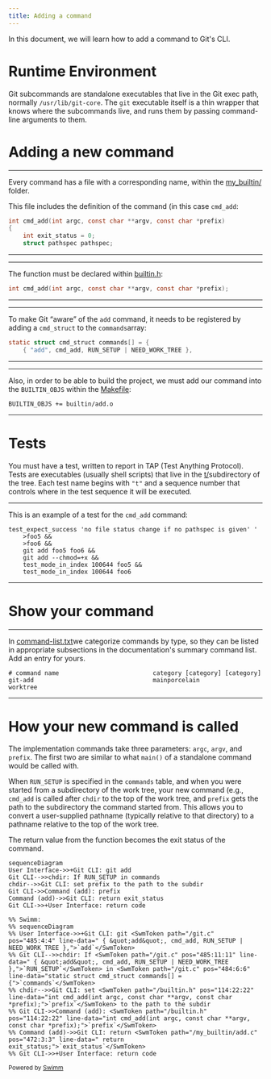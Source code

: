 ```yaml
---
title: Adding a command
---
```

In this document, we will learn how to add a command to Git's CLI.

# Runtime Environment

Git subcommands are standalone executables that live in the Git exec path, normally `/usr/lib/git-core`. The `git` executable itself is a thin wrapper that knows where the subcommands live, and runs them by passing command-line arguments to them.

# Adding a new command

<SwmSnippet path="/my_builtin/add.c" line="475">

---

Every command has a file with a corresponding name, within the <SwmPath>[my_builtin/](/my_builtin/)</SwmPath> folder.

This file includes the definition of the command (in this case <SwmToken path="/my_builtin/add.c" pos="475:2:2" line-data="int cmd_add(int argc, const char **argv, const char *prefix)">`cmd_add`</SwmToken>:

```c
int cmd_add(int argc, const char **argv, const char *prefix)
{
	int exit_status = 0;
	struct pathspec pathspec;
```

---

</SwmSnippet>

<SwmSnippet path="/builtin.h" line="114">

---

The function must be declared within <SwmPath>[builtin.h](/builtin.h)</SwmPath>:

```c
int cmd_add(int argc, const char **argv, const char *prefix);
```

---

</SwmSnippet>

<SwmSnippet path="/git.c" line="484">

---

To make Git “aware” of the <SwmToken path="/git.c" pos="485:4:4" line-data="	{ &quot;add&quot;, cmd_add, RUN_SETUP | NEED_WORK_TREE },">`add`</SwmToken> command, it needs to be registered by adding a <SwmToken path="/git.c" pos="484:4:4" line-data="static struct cmd_struct commands[] = {">`cmd_struct`</SwmToken> to the <SwmToken path="/git.c" pos="484:6:6" line-data="static struct cmd_struct commands[] = {">`commands`</SwmToken>array:

```c
static struct cmd_struct commands[] = {
	{ "add", cmd_add, RUN_SETUP | NEED_WORK_TREE },
```

---

</SwmSnippet>

<SwmSnippet path="/Makefile" line="1063">

---

Also, in order to be able to build the project, we must add our command into the <SwmToken path="/Makefile" pos="1063:0:0" line-data="BUILTIN_OBJS += builtin/add.o">`BUILTIN_OBJS`</SwmToken> within the <SwmPath>[Makefile](/Makefile)</SwmPath>:

```
BUILTIN_OBJS += builtin/add.o
```

---

</SwmSnippet>

# Tests

You must have a test, written to report in TAP (Test Anything Protocol). Tests are executables (usually shell scripts) that live in the <SwmPath>[t/](/t/)</SwmPath>subdirectory of the tree. Each test name begins with `"t"` and a sequence number that controls where in the test sequence it will be executed.

<SwmSnippet path="/t/t3700-add.sh" line="429">

---

This is an example of a test for the <SwmToken path="/builtin.h" pos="114:2:2" line-data="int cmd_add(int argc, const char **argv, const char *prefix);" repo-id="Z2l0aHViJTNBJTNBZ2l0LXNyYy1wbGF5Z3JvdW5kJTNBJTNBT21lclJvc2VuYmF1bQ==" repo-name="git-src-playground">`cmd_add`</SwmToken> command:

```shell
test_expect_success 'no file status change if no pathspec is given' '
	>foo5 &&
	>foo6 &&
	git add foo5 foo6 &&
	git add --chmod=+x &&
	test_mode_in_index 100644 foo5 &&
	test_mode_in_index 100644 foo6
```

---

</SwmSnippet>

# Show your command

<SwmSnippet path="/command-list.txt" line="47">

---

In <SwmPath>[command-list.txt](/command-list.txt)</SwmPath>we categorize commands by type, so they can be listed in appropriate subsections in the documentation's summary command list. Add an entry for yours.

```text
# command name                          category [category] [category]
git-add                                 mainporcelain           worktree
```

---

</SwmSnippet>

# How your new command is called

The implementation commands take three parameters: <SwmToken path="/my_builtin/add.c" pos="475:6:6" line-data="int cmd_add(int argc, const char **argv, const char *prefix)">`argc`</SwmToken>, <SwmToken path="/builtin.h" pos="114:14:14" line-data="int cmd_add(int argc, const char **argv, const char *prefix);">`argv`</SwmToken>, and <SwmToken path="/builtin.h" pos="114:22:22" line-data="int cmd_add(int argc, const char **argv, const char *prefix);">`prefix`</SwmToken>. The first two are similar to what `main()` of a standalone command would be called with.

When <SwmToken path="/git.c" pos="485:11:11" line-data="	{ &quot;add&quot;, cmd_add, RUN_SETUP | NEED_WORK_TREE },">`RUN_SETUP`</SwmToken> is specified in the <SwmToken path="/git.c" pos="484:6:6" line-data="static struct cmd_struct commands[] = {">`commands`</SwmToken> table, and when you were started from a subdirectory of the work tree, your new command (e.g., <SwmToken path="/builtin.h" pos="114:2:2" line-data="int cmd_add(int argc, const char **argv, const char *prefix);">`cmd_add`</SwmToken> is called after `chdir` to the top of the work tree, and <SwmToken path="/my_builtin/add.c" pos="475:22:22" line-data="int cmd_add(int argc, const char **argv, const char *prefix)">`prefix`</SwmToken> gets the path to the subdirectory the command started from. This allows you to convert a user-supplied pathname (typically relative to that directory) to a pathname relative to the top of the work tree.

The return value from the function becomes the exit status of the command.

```mermaid
sequenceDiagram
User Interface->>+Git CLI: git add
Git CLI-->>chdir: If RUN_SETUP in commands
chdir-->>Git CLI: set prefix to the path to the subdir
Git CLI->>Command (add): prefix
Command (add)->>Git CLI: return exit_status
Git CLI->>+User Interface: return code

%% Swimm:
%% sequenceDiagram
%% User Interface->>+Git CLI: git <SwmToken path="/git.c" pos="485:4:4" line-data="	{ &quot;add&quot;, cmd_add, RUN_SETUP | NEED_WORK_TREE },">`add`</SwmToken>
%% Git CLI-->>chdir: If <SwmToken path="/git.c" pos="485:11:11" line-data="	{ &quot;add&quot;, cmd_add, RUN_SETUP | NEED_WORK_TREE },">`RUN_SETUP`</SwmToken> in <SwmToken path="/git.c" pos="484:6:6" line-data="static struct cmd_struct commands[] = {">`commands`</SwmToken>
%% chdir-->>Git CLI: set <SwmToken path="/builtin.h" pos="114:22:22" line-data="int cmd_add(int argc, const char **argv, const char *prefix);">`prefix`</SwmToken> to the path to the subdir
%% Git CLI->>Command (add): <SwmToken path="/builtin.h" pos="114:22:22" line-data="int cmd_add(int argc, const char **argv, const char *prefix);">`prefix`</SwmToken>
%% Command (add)->>Git CLI: return <SwmToken path="/my_builtin/add.c" pos="472:3:3" line-data="	return exit_status;">`exit_status`</SwmToken>
%% Git CLI->>+User Interface: return code
```

<SwmMeta version="3.0.0" repo-id="Z2l0aHViJTNBJTNBZ2l0LXNyYy1wbGF5Z3JvdW5kLXN3aW1tLXN0YWdpbmclM0ElM0FyaWNhcmRvbG9wZXpn" repo-name="git-src-playground-swimm-staging"><sup>Powered by [Swimm](https://staging.swimm.cloud/)</sup></SwmMeta>
